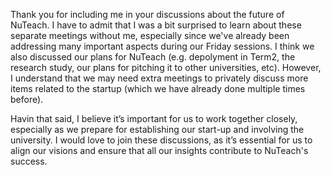 Thank you for including me in your discussions about the future of NuTeach. I have to admit that I was a bit surprised to learn about these separate meetings without me, especially since we've already been addressing many important aspects during our Friday sessions. I think we also discussed our plans for NuTeach (e.g. depolyment in Term2, the research study, our plans for pitching it to other universities, etc). However, I understand that we may need extra meetings  to privately discuss more items related to the startup (which we have already done multiple times before).

Havin that said, I believe it’s important for us to work together closely, especially as we prepare for establishing our start-up and involving the university. I would love to join these discussions, as it’s essential for us to align our visions and ensure that all our insights contribute to NuTeach's success.

